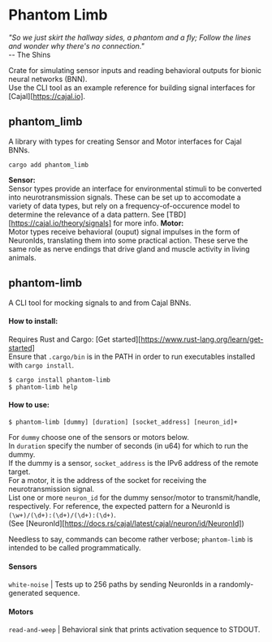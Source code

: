
# Phantom Limb

*"So we just skirt the hallway sides, a phantom and a fly; Follow the lines and wonder why there's no connection."* <br>
-- The Shins

Crate for simulating sensor inputs and reading behavioral outputs for bionic neural networks (BNN). <br>
Use the CLI tool as an example reference for building signal interfaces for [Cajal][https://cajal.io].

## phantom_limb
A library with types for creating Sensor and Motor interfaces for Cajal BNNs. <br>
```
cargo add phantom_limb
```
**Sensor:**<br>
Sensor types provide an interface for environmental stimuli to be converted into neurotransmission signals.
These can be set up to accomodate a variety of data types, but rely on a frequency-of-occurence model to determine
the relevance of a data pattern. See [TBD][https://cajal.io/theory/signals] for more info.
**Motor:**<br>
Motor types receive behavioral (ouput) signal impulses in the form of NeuronIds, translating them into some practical action.
These serve the same role as nerve endings that drive gland and muscle activity in living animals.

## phantom-limb
A CLI tool for mocking signals to and from Cajal BNNs.
#### How to install:
Requires Rust and Cargo: [Get started][https://www.rust-lang.org/learn/get-started] <br>
Ensure that `.cargo/bin` is in the PATH in order to run executables installed with `cargo install`. <br>
```
$ cargo install phantom-limb
$ phantom-limb help
```
#### How to use:
```
$ phantom-limb [dummy] [duration] [socket_address] [neuron_id]+
```
For `dummy` choose one of the sensors or motors below. <br>
In `duration` specify the number of seconds (in u64) for which to run the dummy. <br>
If the dummy is a sensor, `socket_address` is the IPv6 address of the remote target. <br>
For a motor, it is the address of the socket for receiving the neurotransmission signal. <br>
List one or more `neuron_id` for the dummy sensor/motor to transmit/handle, respectively.
For reference, the expected pattern for a NeuronId is `(\w+)/(\d+):(\d+)/(\d+):(\d+)`. <br>
(See [NeuronId][https://docs.rs/cajal/latest/cajal/neuron/id/NeuronId]) <br>

Needless to say, commands can become rather verbose; `phantom-limb` is intended to be called programmatically. <br>

#### Sensors
`white-noise`     | Tests up to 256 paths by sending NeuronIds in a randomly-generated sequence.
#### Motors
`read-and-weep`   | Behavioral sink that prints activation sequence to STDOUT.



